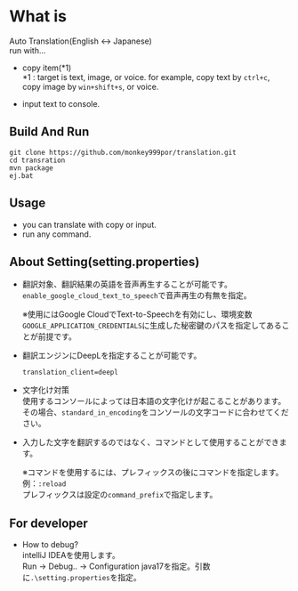 # What is

Auto Translation(English <-> Japanese)  
run with...

- copy item(*1)  
   *1 : target is text, image, or voice. for example, copy text by `ctrl+c`, copy image by `win+shift+s`, or voice.

- input text to console.

## Build And Run

```batch
git clone https://github.com/monkey999por/translation.git
cd transration
mvn package
ej.bat
```

## Usage

- you can translate with copy or input.
- run any command.

## About Setting(setting.properties)

- 翻訳対象、翻訳結果の英語を音声再生することが可能です。  
  `enable_google_cloud_text_to_speech`で音声再生の有無を指定。  

  ※使用にはGoogle CloudでText-to-Speechを有効にし、環境変数`GOOGLE_APPLICATION_CREDENTIALS`に生成した秘密鍵のパスを指定してあることが前提です。

- 翻訳エンジンにDeepLを指定することが可能です。

  ```properties
  translation_client=deepl
  ```

- 文字化け対策  
  使用するコンソールによっては日本語の文字化けが起こることがあります。  
  その場合、`standard_in_encoding`をコンソールの文字コードに合わせてください。

- 入力した文字を翻訳するのではなく、コマンドとして使用することができます。  
  
  ※コマンドを使用するには、プレフィックスの後にコマンドを指定します。  
  例：`:reload`  
  プレフィックスは設定の`command_prefix`で指定します。

## For developer

- How to debug?  
  intelliJ IDEAを使用します。  
  Run -> Debug.. -> Configuration
  java17を指定。引数に`.\setting.properties`を指定。
  